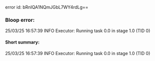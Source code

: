 error id: bRnIQA1NQmJGbL7WY4rdLg==
### Bloop error:

25/03/25 16:57:39 INFO Executor: Running task 0.0 in stage 1.0 (TID 0)
#### Short summary: 

25/03/25 16:57:39 INFO Executor: Running task 0.0 in stage 1.0 (TID 0)